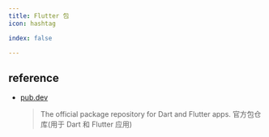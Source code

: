 ```yaml
---
title: Flutter 包
icon: hashtag

index: false

---
```


<!-- more -->

## reference

- [pub.dev](https://pub.dev/)
    > The official package repository for Dart and Flutter apps.
    > 官方包仓库(用于 Dart 和 Flutter 应用)
